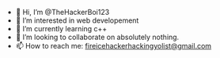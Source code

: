 - 👋 Hi, I’m @TheHackerBoi123
- 👀 I’m interested in web developement
- 🌱 I’m currently learning c++
- 💞️ I’m looking to collaborate on absolutely nothing.
- 📫 How to reach me: fireicehackerhackingyolist@gmail.com

<!---
TheHackerBoi123/TheHackerBoi123 is a ✨ special ✨ repository because its `README.md` (this file) appears on your GitHub profile.
You can click the Preview link to take a look at your changes.
--->
